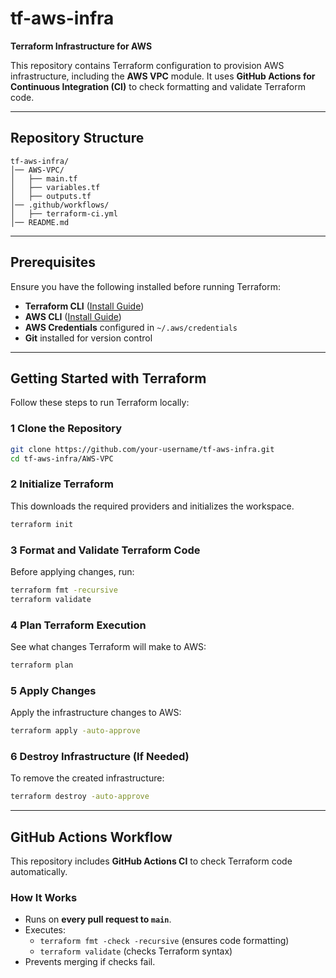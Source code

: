 #  tf-aws-infra
**Terraform Infrastructure for AWS**  

This repository contains Terraform configuration to provision AWS infrastructure, including the **AWS VPC** module. It uses **GitHub Actions for Continuous Integration (CI)** to check formatting and validate Terraform code.

---

## Repository Structure
```
tf-aws-infra/
│── AWS-VPC/
│   ├── main.tf
│   ├── variables.tf
│   ├── outputs.tf
│── .github/workflows/
│   ├── terraform-ci.yml
│── README.md
```

---

## Prerequisites
Ensure you have the following installed before running Terraform:
- **Terraform CLI** ([Install Guide](https://developer.hashicorp.com/terraform/tutorials/aws-get-started/install-cli))
- **AWS CLI** ([Install Guide](https://docs.aws.amazon.com/cli/latest/userguide/install-cliv2.html))
- **AWS Credentials** configured in `~/.aws/credentials`
- **Git** installed for version control

---

## Getting Started with Terraform
Follow these steps to run Terraform locally:

### 1️ Clone the Repository
```bash
git clone https://github.com/your-username/tf-aws-infra.git
cd tf-aws-infra/AWS-VPC
```

### 2️ Initialize Terraform
This downloads the required providers and initializes the workspace.
```bash
terraform init
```

### 3️ Format and Validate Terraform Code
Before applying changes, run:
```bash
terraform fmt -recursive
terraform validate
```

### 4️ Plan Terraform Execution
See what changes Terraform will make to AWS:
```bash
terraform plan
```

### 5️ Apply Changes
Apply the infrastructure changes to AWS:
```bash
terraform apply -auto-approve
```

### 6️ Destroy Infrastructure (If Needed)
To remove the created infrastructure:
```bash
terraform destroy -auto-approve
```

---

## GitHub Actions Workflow
This repository includes **GitHub Actions CI** to check Terraform code automatically.

### How It Works
- Runs on **every pull request to `main`**.
- Executes:
  - `terraform fmt -check -recursive` (ensures code formatting)
  - `terraform validate` (checks Terraform syntax)
- Prevents merging if checks fail.